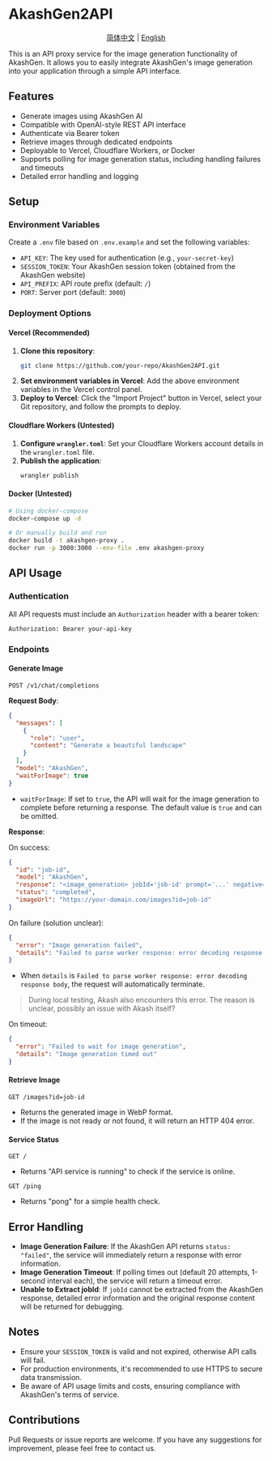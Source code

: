 # AkashGen2API 

<div align="center">

[简体中文](https://github.com/006lp/AkashGen2API/blob/main/README_CN.md) | [English](https://github.com/006lp/AkashGen2API)
</div>

This is an API proxy service for the image generation functionality of AkashGen. It allows you to easily integrate AkashGen's image generation into your application through a simple API interface.

## Features

- Generate images using AkashGen AI
- Compatible with OpenAI-style REST API interface
- Authenticate via Bearer token
- Retrieve images through dedicated endpoints
- Deployable to Vercel, Cloudflare Workers, or Docker
- Supports polling for image generation status, including handling failures and timeouts
- Detailed error handling and logging

## Setup

### Environment Variables

Create a `.env` file based on `.env.example` and set the following variables:

- `API_KEY`: The key used for authentication (e.g., `your-secret-key`)
- `SESSION_TOKEN`: Your AkashGen session token (obtained from the AkashGen website)
- `API_PREFIX`: API route prefix (default: `/`)
- `PORT`: Server port (default: `3000`)

### Deployment Options

#### Vercel (Recommended)

1. **Clone this repository**:
   ```bash
   git clone https://github.com/your-repo/AkashGen2API.git
   ```
2. **Set environment variables in Vercel**: Add the above environment variables in the Vercel control panel.
3. **Deploy to Vercel**: Click the "Import Project" button in Vercel, select your Git repository, and follow the prompts to deploy.

#### Cloudflare Workers (Untested)

1. **Configure `wrangler.toml`**: Set your Cloudflare Workers account details in the `wrangler.toml` file.
2. **Publish the application**:
   ```bash
   wrangler publish
   ```

#### Docker (Untested)

```bash
# Using docker-compose
docker-compose up -d

# Or manually build and run
docker build -t akashgen-proxy .
docker run -p 3000:3000 --env-file .env akashgen-proxy
```

## API Usage

### Authentication

All API requests must include an `Authorization` header with a bearer token:

```
Authorization: Bearer your-api-key
```

### Endpoints

#### Generate Image

```
POST /v1/chat/completions
```

**Request Body**:

```json
{
  "messages": [
    {
      "role": "user",
      "content": "Generate a beautiful landscape"
    }
  ],
  "model": "AkashGen",
  "waitForImage": true
}
```

- `waitForImage`: If set to `true`, the API will wait for the image generation to complete before returning a response. The default value is `true` and can be omitted.

**Response**:

On success:

```json
{
  "id": "job-id",
  "model": "AkashGen",
  "response": "<image_generation> jobId='job-id' prompt='...' negative='...'</image_generation>\n![Generated Image](https://your-domain.com/images?id=job-id)",
  "status": "completed",
  "imageUrl": "https://your-domain.com/images?id=job-id"
}
```

On failure (solution unclear):

```json
{
  "error": "Image generation failed",
  "details": "Failed to parse worker response: error decoding response body"
}
```

- When `details` is `Failed to parse worker response: error decoding response body`, the request will automatically terminate.

> During local testing, Akash also encounters this error. The reason is unclear, possibly an issue with Akash itself?

On timeout:

```json
{
  "error": "Failed to wait for image generation",
  "details": "Image generation timed out"
}
```

#### Retrieve Image

```
GET /images?id=job-id
```

- Returns the generated image in WebP format.
- If the image is not ready or not found, it will return an HTTP 404 error.

#### Service Status

```
GET /
```

- Returns "API service is running" to check if the service is online.

```
GET /ping
```

- Returns "pong" for a simple health check.

## Error Handling

- **Image Generation Failure**: If the AkashGen API returns `status: "failed"`, the service will immediately return a response with error information.
- **Image Generation Timeout**: If polling times out (default 20 attempts, 1-second interval each), the service will return a timeout error.
- **Unable to Extract jobId**: If `jobId` cannot be extracted from the AkashGen response, detailed error information and the original response content will be returned for debugging.

## Notes

- Ensure your `SESSION_TOKEN` is valid and not expired, otherwise API calls will fail.
- For production environments, it's recommended to use HTTPS to secure data transmission.
- Be aware of API usage limits and costs, ensuring compliance with AkashGen's terms of service.

## Contributions

Pull Requests or issue reports are welcome. If you have any suggestions for improvement, please feel free to contact us.